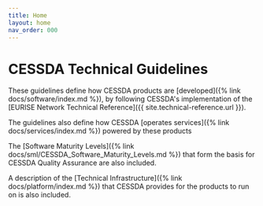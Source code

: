 ```yaml
---
title: Home
layout: home
nav_order: 000
---
```


# CESSDA Technical Guidelines

These guidelines define how CESSDA products are [developed]({% link docs/software/index.md %}),
by following CESSDA's implementation of the
[EURISE Network Technical Reference]({{ site.technical-reference.url }}).

The guidelines also define how CESSDA [operates services]({% link docs/services/index.md %}) powered by these products

The [Software Maturity Levels]({% link docs/sml/CESSDA_Software_Maturity_Levels.md %})
that form the basis for CESSDA Quality Assurance are also included.

A description of the [Technical Infrastructure]({% link docs/platform/index.md %}) that CESSDA provides for the products to run on is also included.

